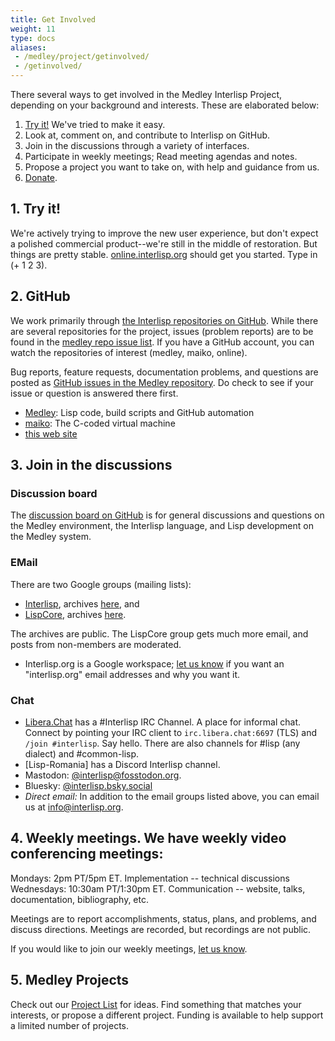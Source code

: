 ```yaml
---
title: Get Involved
weight: 11
type: docs
aliases:
 - /medley/project/getinvolved/
 - /getinvolved/
---
```


There several ways to get involved in the Medley Interlisp Project, depending on your background and interests. These are elaborated below:

1. [Try it!](/software) We've tried to make it easy.
2. Look at, comment on, and contribute to Interlisp on GitHub.
3. Join in the discussions through a variety of interfaces.
4. Participate in weekly meetings; Read meeting agendas and notes.
5. Propose a project you want to take on, with help and guidance from us.
6. [Donate](/project/donate).

## 1. Try it!

We're actively trying to improve the new user experience, but don't expect a polished commercial product--we're still in the middle of restoration. But things are pretty stable. [online.interlisp.org](https://online.interlisp.org) should get you started. Type in (+ 1 2 3).

## 2. GitHub

We work primarily through [the Interlisp repositories on GitHub](https://github.com/Interlisp). While there are several repositories for the project, issues (problem reports) are to be found in the [medley repo issue list](https://github.com/Interlisp/medley/issues). If you have a GitHub account, you can watch the repositories of interest (medley, maiko, online).

Bug reports, feature requests, documentation problems, and questions are posted as [GitHub issues in the Medley repository](https://github.com/Interlisp/medley/issues). Do check to see if your issue or question is answered there first.

* [Medley](https://github.com/Interlisp/medley): Lisp code, build scripts and GitHub automation
* [maiko](https://github.com/Interlisp/maiko): The C-coded virtual machine
* [this web site](https://github.com/Interlisp/Interlisp.github.io#README)

## 3. Join in the discussions

### Discussion board

The [discussion board on GitHub](https://github.com/orgs/Interlisp/discussions) is for general discussions and questions on the Medley environment, the Interlisp language, and Lisp development on the Medley system.

### EMail

There are two Google groups (mailing lists):

* [Interlisp](mailto:interlisp@googlegroups.com), archives [here](https://groups.google.com/u/1/g/interlisp), and
* [LispCore](mailto:lispcore@googlegroups.com), archives [here](https://groups.google.com/u/1/g/lispcore).

The archives are public. The LispCore group gets much more email, and posts from non-members are moderated.

* Interlisp.org is a Google workspace; [let us know](mailto:info@interlisp.org) if you want an "interlisp.org" email addresses and why you want it.

### Chat

* [Libera.Chat](https://libera.chat) has a #Interlisp IRC Channel. A place for informal chat. Connect by pointing your IRC client to `irc.libera.chat:6697` (TLS) and `/join #interlisp`. Say hello. There are also channels for #lisp (any dialect) and #common-lisp.
* [Lisp-Romania] has a Discord Interlisp channel.
* Mastodon: [@interlisp@fosstodon.org](https://fosstodon.org/@interlisp).
* Bluesky: [@interlisp.bsky.social](https://bsky.app/profile/interlisp.bsky.social)
* _Direct email:_ In addition to the email groups listed above, you can email us at [info@interlisp.org](mailto:info@interlisp.org).

## 4. Weekly meetings. We have weekly video conferencing meetings:

Mondays:    2pm PT/5pm ET. Implementation -- technical discussions  
Wednesdays: 10:30am PT/1:30pm ET. Communication -- website, talks,
                             documentation, bibliography, etc.  

Meetings are to report accomplishments, status, plans, and problems, and discuss directions. Meetings are recorded, but recordings are not public.

If you would like to join our weekly meetings, [let us know](mailto:info@interlisp.org).

## 5. Medley Projects

Check out our [Project List](https://docs.google.com/document/d/1ceXj7VzPeLSM0sBwEnYQqArKsXg0VKCWLTF0zv10LRg/edit?usp=sharing) for ideas. Find something that matches your interests, or propose a different project. Funding is available to help support a limited number of projects.

